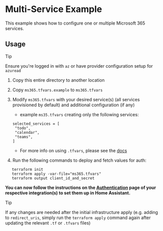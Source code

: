 # Multi-Service Example

This example shows how to configure one or multiple Microsoft 365 services.

## Usage

> [!TIP]
> Ensure you're logged in with `az` or have provider configuration setup for `azuread`

1. Copy this entire directory to another location
2. Copy `ms365.tfvars.example` to `ms365.tfvars`
3. Modify `ms365.tfvars` with your desired service(s) (all services provisioned by default) and additional configuration (if any)
   * example `ms35.tfvars` creating only the following services:

   ```hcl
   selected_services = [
    "todo",
    "calendar",
    "teams",
   ]
   ```

   * For more info on using `.tfvars`, please see the [docs](https://registry.terraform.io/providers/terraform-redhat/rhcs/latest/docs/guides/terraform-vars#example-terraform-tfvars)
4. Run the following commands to deploy and fetch values for auth:

```shell
   terraform init
   terraform apply -var-file="ms365.tfvars"
   terraform output client_id_and_secret
```

**You can now follow the instructions on the [Authentication](https://rogerselwyn.github.io/MS365-ToDo/authentication.html) page of your respective integration(s) to set them up in Home Assistant.**
> [!TIP]
> If any changes are needed after the initial infrastructure apply (e.g. adding to `redirect_uris`, simply run the `terraform apply` command again after updating the relevant `.tf` or `.tfvars` files)
